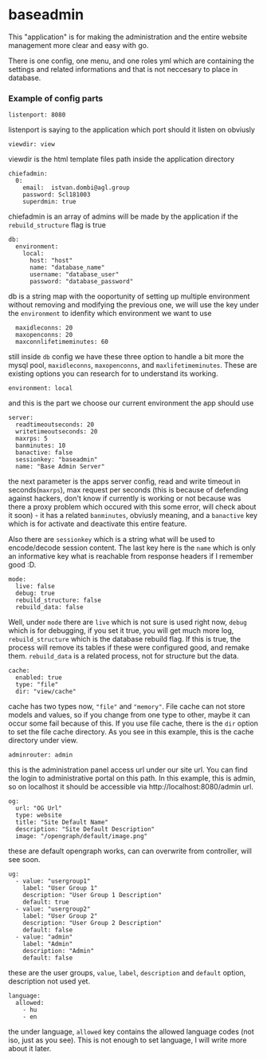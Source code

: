 # baseadmin

This "application" is for making the administration and the entire website management more clear and easy with go.

There is one config, one menu, and one roles yml which are containing the settings and related informations and that is not neccesary to place in database.

### Example of config parts
```
listenport: 8080
```
listenport is saying to the application which port should it listen on obviusly


```
viewdir: view
```
viewdir is the html template files path inside the application directory

```
chiefadmin:
  0:
    email:  istvan.dombi@agl.group
    password: Scl181003
    superdmin: true 
```
chiefadmin is an array of admins will be made by the application if the ```rebuild_structure``` flag is true
```
db:
  environment:
    local:
      host: "host"
      name: "database_name"
      username: "database_user"
      password: "database_password"
```
db is a string map with the ooportunity of setting up multiple environment without removing and modifying the previous one, we will use the key under the ```environment``` to idenfity which environment we want to use
```
  maxidleconns: 20
  maxopenconns: 20
  maxconnlifetimeminutes: 60
```
still inside ```db``` config we have these three option to handle a bit more the mysql pool, ```maxidleconns```, ```maxopenconns```, and ```maxlifetimeminutes```. These are existing options you can research for to understand its working. 
```
environment: local
```
and this is the part we choose our current environment the app should use
```
server:
  readtimeoutseconds: 20
  writetimeoutseconds: 20
  maxrps: 5
  banminutes: 10
  banactive: false
  sessionkey: "baseadmin"
  name: "Base Admin Server"
```
the next parameter is the apps server config, read and write timeout in seconds(```maxrps```), max request per seconds (this is because of defending against hackers, don't know if currently is working or not because was there a proxy problem which occured with this some error, will check about it soon) - it has a related ```banminutes```, obviusly meaning, and a ```banactive``` key which is for activate and deactivate this entire feature.

Also there are ```sessionkey``` which is a string what will be used to encode/decode session content.
The last key here is the ```name``` which is only an informative key what is reachable from response headers if I remember good :D.
```
mode:
  live: false
  debug: true
  rebuild_structure: false
  rebuild_data: false
```
Well, under ```mode``` there are ```live``` which is not sure is used right now, ```debug``` which is for debugging, if you set it true, you will get much more log, ```rebuild_structure``` which is the database rebuild flag. If this is true, the process will remove its tables if these were configured good, and remake them. ```rebuild_data``` is a related process, not for structure but the data.

```
cache:
  enabled: true
  type: "file"
  dir: "view/cache"
```
cache has two types now, ```"file"``` and ```"memory"```. File cache can not store models and values, so if you change from one type to other, maybe it can occur some fail because of this. If you use file cache, there is the ```dir``` option to set the file cache directory. As you see in this example, this is the cache directory under view.
```
adminrouter: admin
```
this is the administration panel access url under our site url. You can find the login to administrative portal on this path. In this example, this is admin, so on localhost it should be accessible via http://localhost:8080/admin url.
```
og:
  url: "OG Url"
  type: website
  title: "Site Default Name"
  description: "Site Default Description"
  image: "/opengraph/default/image.png"
```
these are default opengraph works, can can overwrite from controller, will see soon.
```
ug:
  - value: "usergroup1"
    label: "User Group 1"
    description: "User Group 1 Description"
    default: true
  - value: "usergroup2"
    label: "User Group 2"
    description: "User Group 2 Description"
    default: false
  - value: "admin"
    label: "Admin"
    description: "Admin"
    default: false
```
these are the user groups, ```value```, ```label```, ```description``` and ```default``` option, description not used yet.
```
language:
  allowed:
    - hu
    - en
```
the under language, ```allowed``` key contains the allowed language codes (not iso, just as you see). This is not enough to set language, I will write more about it later.
